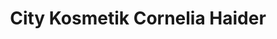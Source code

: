 ---
title: "City Kosmetik Cornelia Haider"
url: /amstetten/city-kosmetik-cornelia-haider/
shop: Kosmetik
---